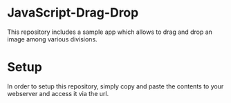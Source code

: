 # JavaScript-Drag-Drop
This repository includes a sample app which allows to drag and drop an image among various divisions.

# Setup
In order to setup this repository, simply copy and paste the contents to your webserver and access it via the url.
